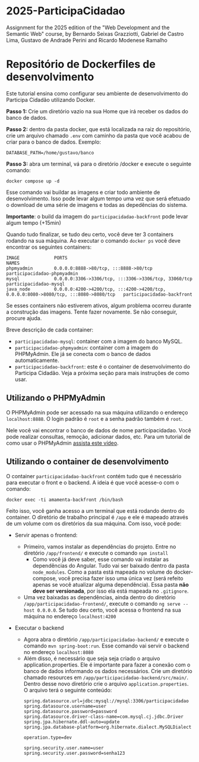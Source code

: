 # 2025-ParticipaCidadao
Assignment for the 2025 edition of the "Web Development and the Semantic Web" course, by Bernardo Seixas Grazziotti, Gabriel de Castro Lima, Gustavo de Andrade Perini and Ricardo Modenese Ramalho

# Repositório de Dockerfiles de desenvolvimento

Este tutorial ensina como configurar seu ambiente de desenvolvimento do Participa Cidadão utilizando Docker. 

**Passo 1:** Crie um diretório vazio na sua Home que irá receber os dados do banco de dados.

**Passo 2:** dentro da pasta docker, que está localizada na raiz do repositório, crie um arquivo chamado `.env` com caminho da pasta que você acabou de criar para o banco de dados. Exemplo:

```
DATABASE_PATH=/home/gustavo/banco
```

**Passo 3:** abra um terminal, vá para o diretório /docker e execute o seguinte comando:

```
docker compose up -d
```

Esse comando vai buildar as imagens e criar todo ambiente de desenvolvimento. Isso pode levar algum tempo uma vez que será efetuado o download de uma série de imagens e todas as depedências do sistema.

**Importante**: o build da imagem do `participacidadao-backfront` pode levar algum tempo (+15min)


Quando tudo finalizar, se tudo deu certo, você deve ter 3 containers rodando na sua máquina. Ao executar o comando `docker ps` você deve encontrar os seguintes containers:

```
IMAGE             PORTS                                                                                      NAMES
phpmyadmin        0.0.0.0:8888->80/tcp, :::8888->80/tcp                                                  participacidadao-phpmyadmin
mysql             0.0.0.0:3306->3306/tcp, :::3306->3306/tcp, 33060/tcp                                   participacidadao-mysql
java_node         0.0.0.0:4200->4200/tcp, :::4200->4200/tcp, 0.0.0.0:8080->8080/tcp, :::8080->8080/tcp   participacidadao-backfront
```

Se esses containers não estiverem ativos, algum problema ocorreu durante a construção das imagens. Tente fazer novamente. Se não conseguir, procure ajuda.

Breve descrição de cada container:
- `participacidadao-mysql`: container com a imagem do banco MySQL. 
- `participacidadao-phpmyadmin`: container com a imagem do PHPMyAdmin. Ele já se conecta com o banco de dados automaticamente.
- `participacidadao-backfront`: este é o container de desenvolvimento do Participa Cidadão. Veja a próxima seção para mais instruções de como usar.

## Utilizando o PHPMyAdmin

O PHPMyAdmin pode ser acessado na sua máquina utilizando o endereço `localhost:8888`. O login padrão é `root` e a senha padrão também é `root`.

Nele você vai encontrar o banco de dados de nome participacidadao. Você pode realizar consultas, remoção, adicionar dados, etc. Para um tutorial de como usar o PHPMyAdmin [assista este vídeo](https://www.youtube.com/watch?v=kviT7G14gqk).


## Utilizando o container de desenvolvimento

O container `participacidadao-backfront` contém tudo que é necessário para executar o front e o backend. A ideia é que você acesse-o com o comando:

```
docker exec -ti amamenta-backfront /bin/bash
```

Feito isso, você ganha acesso a um terminal que está rodando dentro do container. O diretório de trabalho principal é `/app` e ele é mapeado através de um volume com os diretórios da sua máquina. Com isso, você pode:

- Servir apenas o frontend:
  - Primeiro, vamos instalar as dependências do projeto. Entre no diretório `/app/frontend/` e execute o comando `npm install`
    - Como você já deve saber, esse comando vai instalar as dependências do Angular. Tudo vai ser baixado dentro da pasta `node_modules`. Como a pasta está mapeada no volume do docker-compose, você precisa fazer isso uma única vez (será refeito apenas se você atualizar alguma dependência). Essa pasta **não deve ser versionada**, por isso ela está mapeada no `.gitignore`.
  - Uma vez baixadas as dependências, ainda dentro do diretório `/app/participacidadao-frontend/`, execute o comando `ng serve --host 0.0.0.0`. Se tudo deu certo, você acessa o frontend na sua máquina no endereço `localhost:4200`

- Executar o backend
  - Agora abra o diretório `/app/participacidadao-backend/` e execute o comando `mvn spring-boot:run`. Esse comando vai servir o backend no endereço `localhost:8080`
  - Além disso, é necessário que seja seja criado o arquivo application.properties. Ele é importante para fazer a conexão com o banco de dados informando os dados necessários. Crie um diretório chamado resources em `/app/participacidadao-backend/src/main/`. Dentro desse novo diretório crie o arquivo `application.properties`. O arquivo terá o seguinte conteúdo:
    ```
    spring.datasource.url=jdbc:mysql://mysql:3306/participacidadao
    spring.datasource.username=user
    spring.datasource.password=password
    spring.datasource.driver-class-name=com.mysql.cj.jdbc.Driver
    spring.jpa.hibernate.ddl-auto=update
    spring.jpa.database-platform=org.hibernate.dialect.MySQLDialect

    operation.type=dev

    spring.security.user.name=user
    spring.security.user.password=senha123
    ```